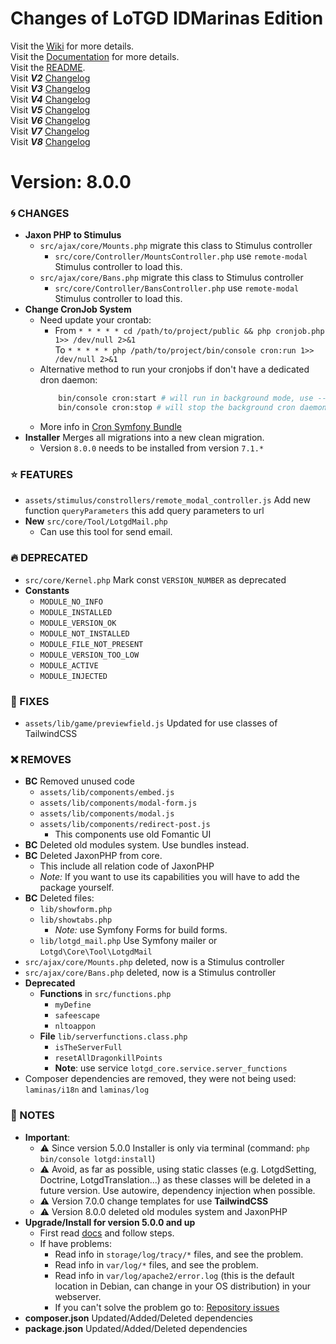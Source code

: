 # Changes of LoTGD IDMarinas Edition

Visit the [Wiki](https://github.com/idmarinas/lotgd-game/wiki) for more details.  
Visit the [Documentation](https://idmarinas.github.io/lotgd-game/) for more details.  
Visit the [README](https://github.com/idmarinas/lotgd-game/blob/migration/README.md).  
Visit **_V2_** [Changelog](https://github.com/idmarinas/lotgd-game/blob/migration/CHANGELOG-V2.md)  
Visit **_V3_** [Changelog](https://github.com/idmarinas/lotgd-game/blob/migration/CHANGELOG-V3.md)  
Visit **_V4_** [Changelog](https://github.com/idmarinas/lotgd-game/blob/migration/CHANGELOG-V4.md)  
Visit **_V5_** [Changelog](https://github.com/idmarinas/lotgd-game/blob/migration/CHANGELOG-V5.md)  
Visit **_V6_** [Changelog](https://github.com/idmarinas/lotgd-game/blob/migration/CHANGELOG-V6.md)  
Visit **_V7_** [Changelog](https://github.com/idmarinas/lotgd-game/blob/migration/CHANGELOG-V7.md)  
Visit **_V8_** [Changelog](https://github.com/idmarinas/lotgd-game/blob/migration/CHANGELOG-V8.md)  

# Version: 8.0.0

### :cyclone: CHANGES

-   **Jaxon PHP to Stimulus**
    -   `src/ajax/core/Mounts.php` migrate this class to Stimulus controller
        -   `src/core/Controller/MountsController.php` use `remote-modal` Stimulus controller to load this.
    -   `src/ajax/core/Bans.php` migrate this class to Stimulus controller
        -   `src/core/Controller/BansController.php` use `remote-modal` Stimulus controller to load this.
-   **Change CronJob System**
    -   Need update your crontab:
        -   From `* * * * * cd /path/to/project/public && php cronjob.php 1>> /dev/null 2>&1`  
            To `* * * * * php /path/to/project/bin/console cron:run 1>> /dev/null 2>&1`
    -   Alternative method to run your cronjobs if don't have a dedicated dron daemon:
        ```bash
            bin/console cron:start # will run in background mode, use --blocking to run in foreground
            bin/console cron:stop # will stop the background cron daemon
        ```
    -   More info in [Cron Symfony Bundle](https://github.com/Cron/Symfony-Bundle)
-   **Installer** Merges all migrations into a new clean migration.
    -   Version `8.0.0` needs to be installed from version `7.1.*`

### :star: FEATURES

-   `assets/stimulus/constrollers/remote_modal_controller.js` Add new function `queryParameters` this add query parameters to url
-   **New** `src/core/Tool/LotgdMail.php`
    -   Can use this tool for send email.

### :fire: DEPRECATED

-   `src/core/Kernel.php` Mark const `VERSION_NUMBER` as deprecated
-   **Constants**
    -   `MODULE_NO_INFO`
    -   `MODULE_INSTALLED`
    -   `MODULE_VERSION_OK`
    -   `MODULE_NOT_INSTALLED`
    -   `MODULE_FILE_NOT_PRESENT`
    -   `MODULE_VERSION_TOO_LOW`
    -   `MODULE_ACTIVE`
    -   `MODULE_INJECTED`

### :wrench: FIXES

-   `assets/lib/game/previewfield.js` Updated for use classes of TailwindCSS

### :x: REMOVES

-   **BC** Removed unused code
    -  `assets/lib/components/embed.js`
    -  `assets/lib/components/modal-form.js`
    -  `assets/lib/components/modal.js`
    -  `assets/lib/components/redirect-post.js`
       -  This components use old Fomantic UI
-   **BC** Deleted old modules system. Use bundles instead.
-   **BC** Deleted JaxonPHP from core.
    -   This include all relation code of JaxonPHP
    -   *Note:* If you want to use its capabilities you will have to add the package yourself.
-   **BC** Deleted files:
    -   `lib/showform.php`
    -   `lib/showtabs.php`
        -  *Note:* use Symfony Forms for build forms.
    -   `lib/lotgd_mail.php` Use Symfony mailer or `Lotgd\Core\Tool\LotgdMail`
-   `src/ajax/core/Mounts.php` deleted, now is a Stimulus controller
-   `src/ajax/core/Bans.php` deleted, now is a Stimulus controller
-   **Deprecated**
    -   **Functions** in `src/functions.php`
        -   `myDefine`
        -   `safeescape`
        -   `nltoappon`
    -   **File** `lib/serverfunctions.class.php`
        -   `isTheServerFull`
        -   `resetAllDragonkillPoints` 
        -   **Note**: use service `lotgd_core.service.server_functions`
-   Composer dependencies are removed, they were not being used: `laminas/i18n` and `laminas/log`

### :notebook: NOTES

-   **Important**:
    -   :warning: Since version 5.0.0 Installer is only via terminal (command: `php bin/console lotgd:install`)
    -   :warning: Avoid, as far as possible, using static classes (e.g. LotgdSetting, Doctrine, LotgdTranslation...) as these classes will be deleted in a future version. Use autowire, dependency injection when possible.
    -   :warning: Version 7.0.0 change templates for use **TailwindCSS**
    -   :warning: Version 8.0.0 deleted old modules system and JaxonPHP
-   **Upgrade/Install for version 5.0.0 and up**
    -   First read [docs](https://github.com/idmarinas/lotgd-game/wiki/Skeleton) and follow steps.
    -   If have problems:
        -   Read info in `storage/log/tracy/*` files, and see the problem.
        -   Read info in `var/log/*` files, and see the problem.
        -   Read info in `var/log/apache2/error.log` (this is the default location in Debian, can change in your OS distribution) in your webserver.
        -   If you can't solve the problem go to: [Repository issues](https://github.com/idmarinas/lotgd-game/issues)
-   **composer.json** Updated/Added/Deleted dependencies
-   **package.json** Updated/Added/Deleted dependencies
